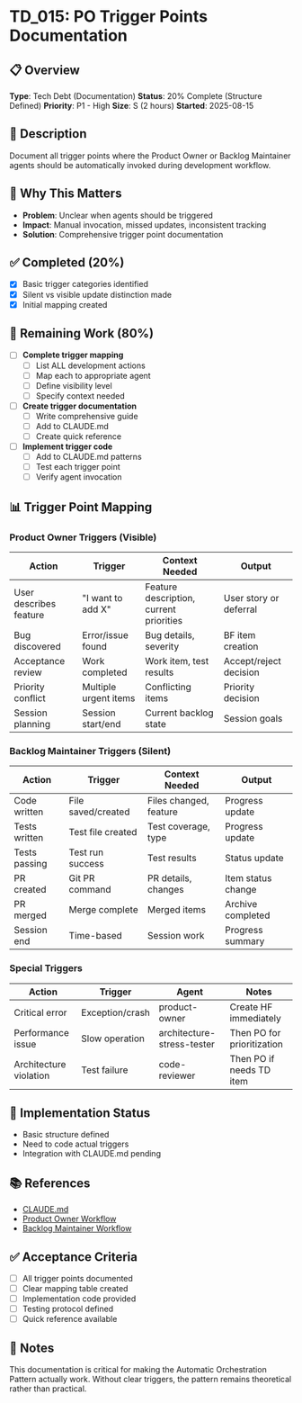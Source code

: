 # TD_015: PO Trigger Points Documentation

## 📋 Overview
**Type**: Tech Debt (Documentation)
**Status**: 20% Complete (Structure Defined)
**Priority**: P1 - High
**Size**: S (2 hours)
**Started**: 2025-08-15

## 📝 Description
Document all trigger points where the Product Owner or Backlog Maintainer agents should be automatically invoked during development workflow.

## 🎯 Why This Matters
- **Problem**: Unclear when agents should be triggered
- **Impact**: Manual invocation, missed updates, inconsistent tracking
- **Solution**: Comprehensive trigger point documentation

## ✅ Completed (20%)
- [x] Basic trigger categories identified
- [x] Silent vs visible update distinction made
- [x] Initial mapping created

## 🔄 Remaining Work (80%)
- [ ] **Complete trigger mapping**
  - [ ] List ALL development actions
  - [ ] Map each to appropriate agent
  - [ ] Define visibility level
  - [ ] Specify context needed
  
- [ ] **Create trigger documentation**
  - [ ] Write comprehensive guide
  - [ ] Add to CLAUDE.md
  - [ ] Create quick reference
  
- [ ] **Implement trigger code**
  - [ ] Add to CLAUDE.md patterns
  - [ ] Test each trigger point
  - [ ] Verify agent invocation

## 📊 Trigger Point Mapping

### Product Owner Triggers (Visible)
| Action | Trigger | Context Needed | Output |
|--------|---------|----------------|--------|
| User describes feature | "I want to add X" | Feature description, current priorities | User story or deferral |
| Bug discovered | Error/issue found | Bug details, severity | BF item creation |
| Acceptance review | Work completed | Work item, test results | Accept/reject decision |
| Priority conflict | Multiple urgent items | Conflicting items | Priority decision |
| Session planning | Session start/end | Current backlog state | Session goals |

### Backlog Maintainer Triggers (Silent)
| Action | Trigger | Context Needed | Output |
|--------|---------|----------------|--------|
| Code written | File saved/created | Files changed, feature | Progress update |
| Tests written | Test file created | Test coverage, type | Progress update |
| Tests passing | Test run success | Test results | Status update |
| PR created | Git PR command | PR details, changes | Item status change |
| PR merged | Merge complete | Merged items | Archive completed |
| Session end | Time-based | Session work | Progress summary |

### Special Triggers
| Action | Trigger | Agent | Notes |
|--------|---------|-------|-------|
| Critical error | Exception/crash | product-owner | Create HF immediately |
| Performance issue | Slow operation | architecture-stress-tester | Then PO for prioritization |
| Architecture violation | Test failure | code-reviewer | Then PO if needs TD item |

## 🚧 Implementation Status
- Basic structure defined
- Need to code actual triggers
- Integration with CLAUDE.md pending

## 📚 References
- [CLAUDE.md](../../../CLAUDE.md)
- [Product Owner Workflow](../../Workflows/product-owner-workflow.md)
- [Backlog Maintainer Workflow](../../Workflows/backlog-maintainer-workflow.md)

## ✅ Acceptance Criteria
- [ ] All trigger points documented
- [ ] Clear mapping table created
- [ ] Implementation code provided
- [ ] Testing protocol defined
- [ ] Quick reference available

## 📝 Notes
This documentation is critical for making the Automatic Orchestration Pattern actually work. Without clear triggers, the pattern remains theoretical rather than practical.